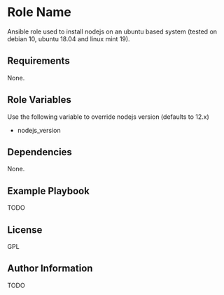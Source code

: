 Role Name
=========

Ansible role used to install nodejs on an ubuntu based system (tested on debian 10, ubuntu 18.04 and linux mint 19).

Requirements
------------

None.

Role Variables
--------------

Use the following variable to override nodejs version (defaults to 12.x)
- nodejs_version

Dependencies
------------

None.

Example Playbook
----------------

TODO

License
-------

GPL

Author Information
------------------

TODO
